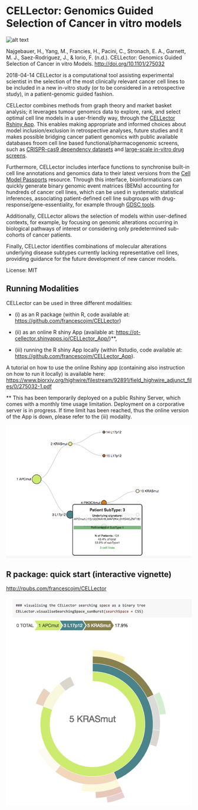 # CELLector: Genomics Guided Selection of Cancer in vitro models


![alt text](https://github.com/najha/CELLector_App/blob/master/www/cellcultures.jpg)

Najgebauer, H., Yang, M., Francies, H., Pacini, C., Stronach, E. A., Garnett, M. J., Saez-Rodriguez, J., & Iorio, F. (n.d.). CELLector: Genomics Guided Selection of Cancer in vitro Models. http://doi.org/10.1101/275032

2018-04-14
CELLector is a computational tool assisting experimental scientist in the selection of the most clinically relevant cancer cell lines to be included in a new in-vitro study (or to be considered in a retrospective study), in a patient-genomic guided fashion.

CELLector combines methods from graph theory and market basket analysis; it leverages tumour genomics data to explore, rank, and select optimal cell line models in a user-friendly way, through the [CELLector Rshiny App](https://github.com/francescojm/CELLector_app). This enables making appropriate and informed choices about model inclusion/exclusion in retrospective analyses, future studies and it makes possible bridging cancer patient genomics with public available databases froom cell line based functional/pharmacogenomic screens, such as [CRISPR-cas9 dependency datasets](https://score.depmap.sanger.ac.uk/) and [large-scale in-vitro drug screens](https://www.cancerrxgene.org/).

Furthermore, CELLector includes interface functions to synchronise built-in cell line annotations and genomics data to their latest versions from the [Cell Model Passports](https://cellmodelpassports.sanger.ac.uk/) resource. Through this interface, bioinformaticians can quickly generate binary genomic event matrices (BEMs) accounting for hundreds of cancer cell lines, which can be used in systematic statistical inferences, associating patient-defined cell line subgroups with drug-response/gene-essentiality, for example through [GDSC tools](https://gdsctools.readthedocs.io/en/master/).

Additionally, CELLector allows the selection of models within user-defined contexts, for example, by focusing on genomic alterations occurring in biological pathways of interest or considering only predetermined sub-cohorts of cancer patients. 

Finally, CELLector identifies combinations of molecular alterations underlying disease subtypes currently lacking representative cell lines, providing guidance for the future development of new cancer models.

License: MIT

## Running Modalities

CELLector can be used in three different modalities:
  - (i) as an R package (within R, code available at: https://github.com/francescojm/CELLector)
  
  - (ii) as an online R shiny App (available at: https://ot-cellector.shinyapps.io/CELLector_App/)**,
  
  - (iii) running the R shiny App locally (within Rstudio, code available at: https://github.com/francescojm/CELLector_App).

A tutorial on how to use the online Rshiny app (containing also instruction on how to run it locally) is available here: https://www.biorxiv.org/highwire/filestream/92891/field_highwire_adjunct_files/0/275032-1.pdf

  ** This has been temporarily deployed on a public Rshiny Server, which comes with a monthly time usage limitation. Deployment on a corporative server is in progress. If time limit has been reached, thus the online version of the App is down, please refer to the (iii) modality. 

![alt text](www/preview1.png)

## R package: quick start (interactive vignette)

http://rpubs.com/francescojm/CELLector

![alt text](www/preview2.png)


